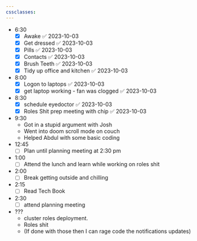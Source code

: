 ```yaml
---
cssclasses:
---
```

- 6:30
	- [x] Awake ✅ 2023-10-03
	- [x] Get dressed ✅ 2023-10-03
	- [x] Pills ✅ 2023-10-03
	- [x] Contacts ✅ 2023-10-03
	- [x] Brush Teeth ✅ 2023-10-03
	- [x] Tidy up office and kitchen ✅ 2023-10-03
- 8:00
	- [x] Logon to laptops ✅ 2023-10-03
	- [x] get laptop working - fan was clogged ✅ 2023-10-03
- 8:30
	- [x] schedule eyedoctor ✅ 2023-10-03
	- [x] Roles Shit prep meeting with chip ✅ 2023-10-03
- 9:30
	- Got in a stupid argument with Josh
	- Went into doom scroll mode on couch
	- Helped Abdul with some basic coding
- 12:45
	- [ ] Plan until planning meeting at 2:30 pm
- 1:00
	- [ ] Attend the lunch and learn while working on roles shit
- 2:00
	- [ ] Break getting outside and chilling
- 2:15
	- [ ] Read Tech Book
- 2:30
	- [ ] attend planning meeting
- ???
	- cluster roles deployment.
	- Roles shit
	- (If done with those then I can rage code the notifications updates)